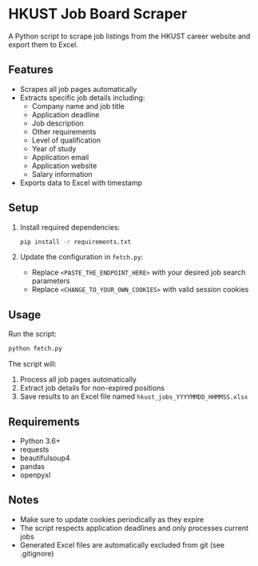 # HKUST Job Board Scraper

A Python script to scrape job listings from the HKUST career website and export them to Excel.

## Features

- Scrapes all job pages automatically
- Extracts specific job details including:
  - Company name and job title
  - Application deadline
  - Job description
  - Other requirements
  - Level of qualification
  - Year of study
  - Application email
  - Application website
  - Salary information
- Exports data to Excel with timestamp

## Setup

1. Install required dependencies:

   ```bash
   pip install -r requirements.txt
   ```

2. Update the configuration in `fetch.py`:
   - Replace `<PASTE_THE_ENDPOINT_HERE>` with your desired job search parameters
   - Replace `<CHANGE_TO_YOUR_OWN_COOKIES>` with valid session cookies

## Usage

Run the script:

```bash
python fetch.py
```

The script will:

1. Process all job pages automatically
2. Extract job details for non-expired positions
3. Save results to an Excel file named `hkust_jobs_YYYYMMDD_HHMMSS.xlsx`

## Requirements

- Python 3.6+
- requests
- beautifulsoup4
- pandas
- openpyxl

## Notes

- Make sure to update cookies periodically as they expire
- The script respects application deadlines and only processes current jobs
- Generated Excel files are automatically excluded from git (see .gitignore)
